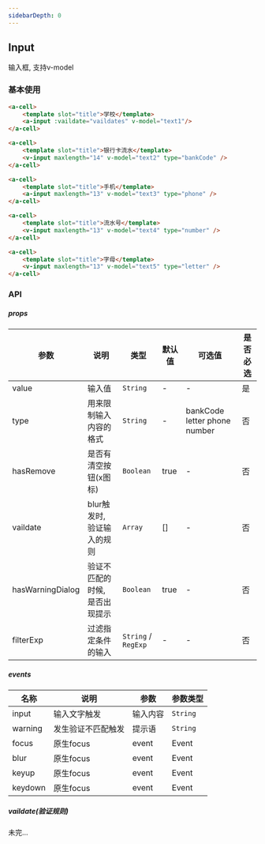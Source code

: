 ```yaml
---
sidebarDepth: 0
---
```


## Input
输入框, 支持v-model

### 基本使用
``` html
<a-cell>
    <template slot="title">学校</template>
    <a-input :vaildate="vaildates" v-model="text1"/>
</a-cell>

<a-cell>
    <template slot="title">银行卡流水</template>
    <v-input maxlength="14" v-model="text2" type="bankCode" />
</a-cell>

<a-cell>
    <template slot="title">手机</template>
    <a-input maxlength="13" v-model="text3" type="phone" />
</a-cell>

<a-cell>
    <template slot="title">流水号</template>
    <v-input maxlength="13" v-model="text4" type="number" />
</a-cell>

<a-cell>
    <template slot="title">字母</template>
    <v-input maxlength="13" v-model="text5" type="letter" />
</a-cell>
```

### API

##### props
| 参数 | 说明 | 类型 | 默认值 | 可选值 |是否必选
|-----------|-----------|-----------|-------------|-------------|-------------|
| value | 输入值 | `String` | - |-|是|
| type | 用来限制输入内容的格式 | `String` | - |bankCode letter phone number|否|
| hasRemove | 是否有清空按钮(x图标) | `Boolean` | true |-|否|
| vaildate | blur触发时, 验证输入的规则 | `Array` | [] |-|否|
| hasWarningDialog | 验证不匹配的时候, 是否出现提示| `Boolean` | true |-|否|
| filterExp |过滤指定条件的输入| `String` / `RegExp` | - |-|否|



##### events
| 名称 | 说明 | 参数 |参数类型|
|-----------|-----------|-----------|-----------|
| input | 输入文字触发 | 输入内容 |`String`|
| warning | 发生验证不匹配触发 | 提示语 | `String` |
| focus | 原生focus | event | Event |
| blur | 原生focus | event | Event |
| keyup | 原生focus | event | Event |
| keydown | 原生focus | event | Event |


##### vaildate(验证规则)
未完...